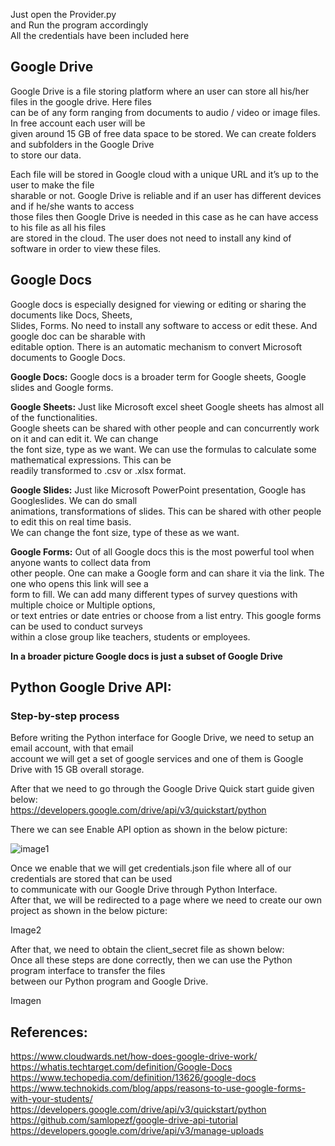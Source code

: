 Just open the Provider.py <br />
and Run the program accordingly \
All the credentials have been included here <br />

## Google Drive
Google Drive is a file storing platform where an user can store all his/her files in the google drive. Here files <br />
can be of any form ranging from documents to audio / video or image files. In free account each user will be <br />
given around 15 GB of free data space to be stored. We can create folders and subfolders in the Google Drive <br />
to store our data. <br />
 
Each file will be stored in Google cloud with a unique URL and it’s up to the user to make the file <br />
sharable or not. Google Drive is reliable and if an user has different devices and if he/she wants to access <br />
those files then Google Drive is needed in this case as he can have access to his file as all his files <br />
are stored in the cloud. The user does not need to install any kind of software in order to view these files.<br />
  
   
## Google Docs
Google docs is especially designed for viewing or editing or sharing the documents like Docs, Sheets, <br />
Slides, Forms. No need to install any software to access or edit these. And google doc can be sharable with <br />
editable option. There is an automatic mechanism to convert Microsoft documents to Google Docs. <br />

**Google Docs:** Google docs is a broader term for Google sheets, Google slides and Google forms. <br />

**Google Sheets:** Just like Microsoft excel sheet Google sheets has almost all of the functionalities. <br />
Google sheets can be shared with other people and can concurrently work on it and can edit it. We can change <br />
the font size, type as we want. We can use the formulas to calculate some mathematical expressions. This can be <br />
readily transformed to .csv or .xlsx format.<br />

**Google Slides:** Just like Microsoft PowerPoint presentation, Google has Googleslides. We can do small <br />
animations, transformations of slides. This can be shared with other people to edit this on real time basis.  <br />
We can change the font size, type of these as we want. <br />

**Google Forms:** Out of all Google docs this is the most powerful tool when anyone wants to collect data from <br />
other people. One can make a Google form and can share it via the link. The one who opens this link will see a <br />
form to fill. We can add many different types of survey questions with multiple choice or Multiple options, <br />
or text entries or date entries or choose from a list entry. This google forms can be used to conduct surveys <br />
within a close group like teachers, students or employees. <br />

**In a broader picture Google docs is just a subset of Google Drive**  <br />


## Python Google Drive API:

### Step-by-step process <br />

Before writing the Python interface for Google Drive, we need to setup an email account, with that email <br />
account we will get a set of google services and one of them is Google Drive with 15 GB overall storage. <br />

After that we need to go through the Google Drive Quick start guide given below: <br />
https://developers.google.com/drive/api/v3/quickstart/python  <br />

There we can see Enable API option as shown in the below picture: <br />

![image1](https://user-images.githubusercontent.com/26592419/55688921-6fd30e00-594c-11e9-9ced-da3202f39935.png)


Once we enable that we will get credentials.json file where all of our credentials are stored that can be used <br />
to communicate with our Google Drive through Python Interface. <br />
After that, we will be redirected to a page where we need to create our own project as shown in the below picture:<br />

Image2

After that, we need to obtain the client_secret file as shown below:<br />
Once all these steps are done correctly, then we can use the Python program interface to transfer the files <br />
between our Python program and Google Drive.<br />

Imagen





## References:
https://www.cloudwards.net/how-does-google-drive-work/ <br />
https://whatis.techtarget.com/definition/Google-Docs <br />
https://www.techopedia.com/definition/13626/google-docs <br />
https://www.technokids.com/blog/apps/reasons-to-use-google-forms-with-your-students/ <br />
https://developers.google.com/drive/api/v3/quickstart/python <br />
https://github.com/samlopezf/google-drive-api-tutorial <br />
https://developers.google.com/drive/api/v3/manage-uploads <br />

